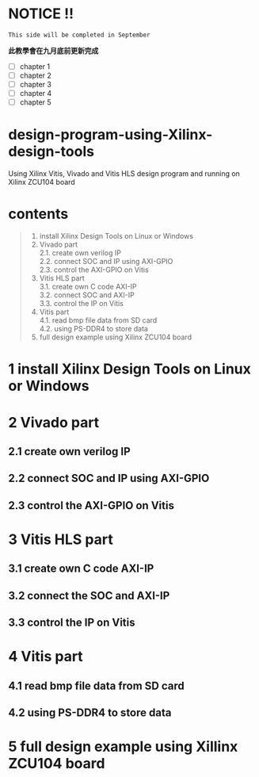 # NOTICE !!
	This side will be completed in September
**此教學會在九月底前更新完成**
- [ ] chapter 1  
- [ ] chapter 2  
- [ ] chapter 3  
- [ ] chapter 4  
- [ ] chapter 5
# design-program-using-Xilinx-design-tools
Using Xilinx Vitis, Vivado and Vitis HLS design program and running on Xilinx ZCU104 board
# contents
> 1. install Xilinx Design Tools on Linux or Windows
> 2. Vivado part  
	2.1. create own verilog IP  
	2.2. connect SOC and IP using AXI-GPIO  
	2.3. control the AXI-GPIO on Vitis
> 3. Vitis HLS part  
	3.1. create own C code AXI-IP  
	3.2. connect SOC and AXI-IP  
	3.3. control the IP on Vitis
> 4. Vitis part  
	4.1. read bmp file data from SD card  
	4.2. using PS-DDR4 to store data
> 5. full design example using Xilinx ZCU104 board
# 1 install Xilinx Design Tools on Linux or Windows
# 2 Vivado part
## 2.1 create own verilog IP
## 2.2 connect SOC and IP using AXI-GPIO
## 2.3 control the AXI-GPIO on Vitis
# 3 Vitis HLS part
## 3.1 create own C code AXI-IP
## 3.2 connect the SOC and AXI-IP
## 3.3 control the IP on Vitis
# 4 Vitis part
## 4.1 read bmp file data from SD card
## 4.2 using PS-DDR4 to store data
# 5 full design example using Xillinx ZCU104 board
